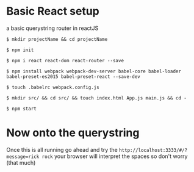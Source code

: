 # Basic React setup
a basic querystring router in reactJS

`$ mkdir projectName && cd projectName`

`$ npm init`

`$ npm i react react-dom react-router --save`

`$ npm install webpack webpack-dev-server babel-core babel-loader babel-preset-es2015 babel-preset-react --save-dev`

`$ touch .babelrc webpack.config.js`

`$ mkdir src/ && cd src/ && touch index.html App.js main.js && cd -`

`$ npm start`

# Now onto the querystring

Once this is all running go ahead and try the `http://localhost:3333/#/?message=rick rock` your browser will interpret the spaces so don't worry (that much)

